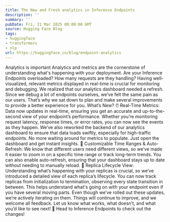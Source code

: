 ```yaml
---
title: The New and Fresh analytics in Inference Endpoints
description: ''
summary: ''
pubDate: Fri, 21 Mar 2025 00:00:00 GMT
source: Hugging Face Blog
tags:
- huggingface
- transformers
- nlp
url: https://huggingface.co/blog/endpoint-analytics
---
```


Analytics is important
Analytics and metrics are the cornerstone of understanding what's happening with your deployment. Are your Inference Endpoints overloaded? How many requests are they handling? Having well-visualized, relevant metrics displayed in real-time is crucial for monitoring and debugging.
We realized that our analytics dashboard needed a refresh. Since we debug a lot of endpoints ourselves, we’ve felt the same pain as our users. That’s why we sat down to plan and make several improvements to provide a better experience for you.
What’s New?
⏰ Real-Time Metrics: Data now updates in real-time, ensuring you get an accurate and up-to-the-second view of your endpoint’s performance. Whether you’re monitoring request latency, response times, or error rates, you can now see the events as they happen. We’ve also reworked the backend of our analytics dashboard to ensure that data loads swiftly, especially for high-traffic endpoints. No more waiting around for metrics to populate. Just open the dashboard and get instant insights.
🔬 Customizable Time Ranges & Auto-Refresh: We know that different users need different views, so we’ve made it easier to zoom in on a specific time range or track long-term trends. You can also enable auto-refresh, ensuring that your dashboard stays up to date without needing to manually reload.
🔄 Replica Lifecycle View: Understanding what’s happening with your replicas is crucial, so we’ve introduced a detailed view of each replica’s lifecycle. You can now track replicas from initialization to termination, observing every state transition in between. This helps understand what's going on with your endpoint even if you have several moving parts.
Even though we’ve rolled out these updates, we’re actively iterating on them. Things will continue to improve, and we welcome all feedback.
Let us know what works, what doesn’t, and what you’d like to see next! 🙌
Head to Inference Endpoints to check out the changes!